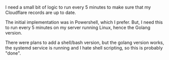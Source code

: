 I need a small bit of logic to run every 5 minutes to make sure that my Cloudflare records are up to date.

The initial implementation was in Powershell, which I prefer.
But, I need this to run every 5 minutes on my server running Linux, hence the Golang version.

There were plans to add a shell/bash version, but the golang version works, the systemd service is running and I hate shell scripting, so this is probably "done".

